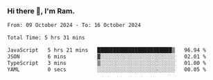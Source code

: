 ### Hi there 👋, I'm Ram.

<!--START_SECTION:waka-->

```txt
From: 09 October 2024 - To: 16 October 2024

Total Time: 5 hrs 31 mins

JavaScript   5 hrs 21 mins   ████████████████████████▒   96.94 %
JSON         6 mins          ▓░░░░░░░░░░░░░░░░░░░░░░░░   02.01 %
TypeScript   3 mins          ▒░░░░░░░░░░░░░░░░░░░░░░░░   01.00 %
YAML         0 secs          ░░░░░░░░░░░░░░░░░░░░░░░░░   00.05 %
```

<!--END_SECTION:waka-->
